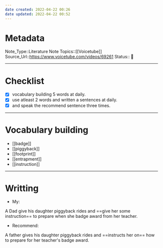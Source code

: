```yaml
---
date created: 2022-04-22 00:26
date updated: 2022-04-22 00:52
---
```


# Metadata

Note_Type::Literature Note
Topics::[[Voicetube]]
Source_Url::<https://www.voicetube.com/videos/69261>
Status:: 👶

---

# Checklist

- [x] vocabulary building 5 words at daily.
- [x] use atleast 2 words and written a sentences at daily.
- [x] and speak the recommend sentence three times.

---

# Vocabulary building

- [[badge]]
- [[piggyback]]
- [[footprint]]
- [[entrapment]]
- [[instruction]]

---

# Writting

- My:

A Dad give his daughter piggyback rides and ==give her some instruction== to prepare when she badge award from her teacher.

- Recommend:

A father gives his daughter piggyback rides and ==instructs her on== how to prepare for her teacher's badge award.
